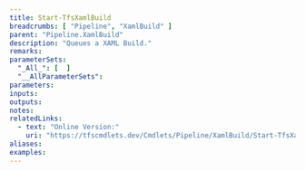 ```yaml
---
title: Start-TfsXamlBuild
breadcrumbs: [ "Pipeline", "XamlBuild" ]
parent: "Pipeline.XamlBuild"
description: "Queues a XAML Build."
remarks: 
parameterSets: 
  "_All_": [  ] 
  "__AllParameterSets": 
parameters: 
inputs: 
outputs: 
notes: 
relatedLinks: 
  - text: "Online Version:" 
    uri: "https://tfscmdlets.dev/Cmdlets/Pipeline/XamlBuild/Start-TfsXamlBuild"
aliases: 
examples: 
---
```


